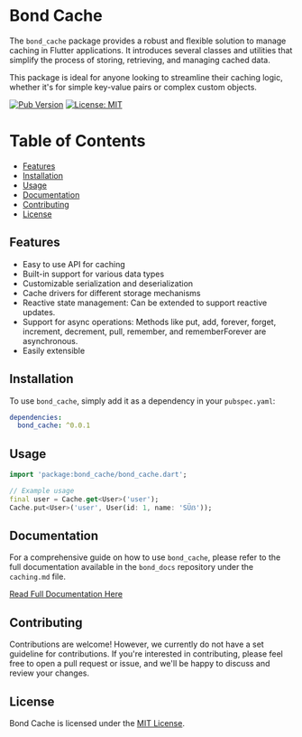 # Bond Cache

The `bond_cache` package provides a robust and flexible solution to manage caching in Flutter applications. It
introduces several classes and utilities that simplify the process of storing, retrieving, and managing cached data.

This package is ideal for anyone looking to streamline their caching logic, whether it's for simple key-value pairs or complex custom objects.

[![Pub Version](https://img.shields.io/pub/v/bond_cache)](https://pub.dev/packages/bond_cache)
[![License: MIT](https://img.shields.io/badge/license-MIT-purple.svg)](https://opensource.org/licenses/MIT)

# Table of Contents

- [Features](#features)
- [Installation](#installation)
- [Usage](#usage)
- [Documentation](#documentation)
- [Contributing](#contributing)
- [License](#license)

## Features

- Easy to use API for caching
- Built-in support for various data types
- Customizable serialization and deserialization
- Cache drivers for different storage mechanisms
- Reactive state management: Can be extended to support reactive updates. 
- Support for async operations: Methods like put, add, forever, forget, increment, decrement, pull, remember, and rememberForever are asynchronous.
- Easily extensible

## Installation

To use `bond_cache`, simply add it as a dependency in your `pubspec.yaml`:

```yaml
dependencies:
  bond_cache: ^0.0.1
```

## Usage

```dart
import 'package:bond_cache/bond_cache.dart';

// Example usage
final user = Cache.get<User>('user');
Cache.put<User>('user', User(id: 1, name: 'SÜẞ'));
```

## Documentation

For a comprehensive guide on how to use `bond_cache`, please refer to the full documentation available in the `bond_docs`
repository under the `caching.md` file.

[Read Full Documentation Here](https://github.com/onestudio-co/bond-docs/blob/main/caching.md)

## Contributing

Contributions are welcome! However, we currently do not have a set guideline for contributions. If you're interested in
contributing, please feel free to open a pull request or issue, and we'll be happy to discuss and review your changes.

## License

Bond Cache is licensed under the [MIT License](LICENSE).